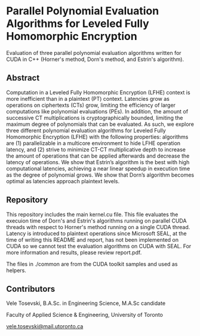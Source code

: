 # Parallel Polynomial Evaluation Algorithms for Leveled Fully Homomorphic Encryption

Evaluation of three parallel polynomial evaluation algorithms written for CUDA in C++ (Horner's method, Dorn's method, and Estrin's algorithm).

## Abstract

Computation in a Leveled Fully Homomorphic Encryption (LFHE) context is more inefficient than in a plaintext (PT) context. Latencies grow as operations on ciphertexts (CTs) grow, limiting the efficiency of larger computations like polynomial evaluations (PEs). In addition, the amount of successive CT multiplications is cryptographically bounded, limiting the maximum degree of polynomials that can be evaluated. As such, we explore three different polynomial evaluation algorithms for Leveled Fully Homomorphic Encryption (LFHE) with the following properties: algorithms are (1) parallelizable in a multicore environment to hide LFHE operation latency, and (2) strive to minimize CT-CT multiplicative depth to increase the amount of operations that can be applied afterwards and decrease the latency of operations. We show that Estrin’s algorithm is the best with high computational latencies, achieving a near linear speedup in execution time as the degree of polynomial grows. We show that Dorn’s algorithm becomes optimal as latencies approach plaintext levels.

## Repository

This repository includes the main kernel.cu file. This file evaluates the execuion time of Dorn's and Estrin's algorithms running on parallel CUDA threads with respect to Horner's method running on a single CUDA thread. Latency is introduced to plaintext operations since Microsoft SEAL, at the time of writing this README and report, has not been implemented on CUDA so we cannot test the evaluation algorithms on CUDA with SEAL. For more information and results, please review report.pdf.

The files in ./common are from the CUDA toolkit samples and used as helpers.

## Contributors

Vele Tosevski, B.A.Sc. in Engineering Science, M.A.Sc candidate

Faculty of Applied Science & Engineering, University of Toronto

vele.tosevski@mail.utoronto.ca